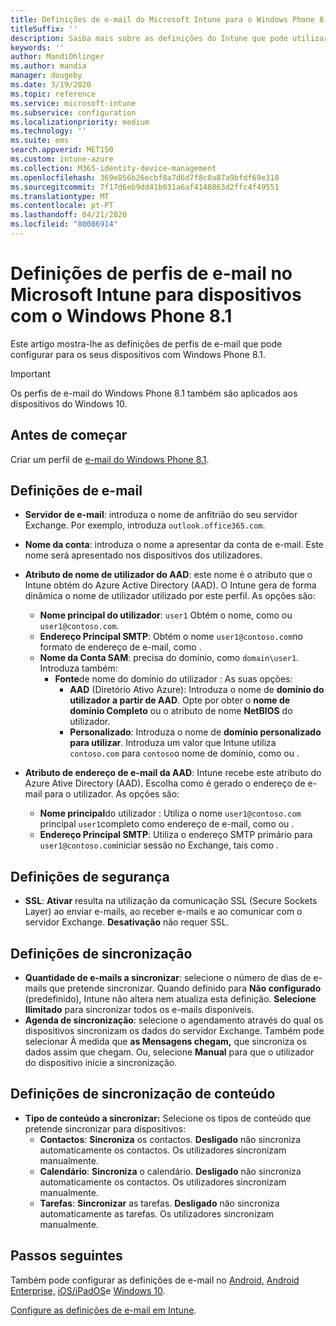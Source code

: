 ```yaml
---
title: Definições de e-mail do Microsoft Intune para o Windows Phone 8.1
titleSuffix: ''
description: Saiba mais sobre as definições do Intune que pode utilizar para configurar ligações de e-mail em dispositivos com o Windows Phone 8.1.
keywords: ''
author: MandiOhlinger
ms.author: mandia
manager: dougeby
ms.date: 3/19/2020
ms.topic: reference
ms.service: microsoft-intune
ms.subservice: configuration
ms.localizationpriority: medium
ms.technology: ''
ms.suite: ems
search.appverid: MET150
ms.custom: intune-azure
ms.collection: M365-identity-device-management
ms.openlocfilehash: 369e856b26ecbf8a7d6d7f8c0a87a9bfdf69e318
ms.sourcegitcommit: 7f17d6eb9dd41b031a6af4148863d2ffc4f49551
ms.translationtype: MT
ms.contentlocale: pt-PT
ms.lasthandoff: 04/21/2020
ms.locfileid: "80086914"
---
```

# <a name="email-profile-settings-in-microsoft-intune-for-devices-running-windows-phone-81"></a>Definições de perfis de e-mail no Microsoft Intune para dispositivos com o Windows Phone 8.1

Este artigo mostra-lhe as definições de perfis de e-mail que pode configurar para os seus dispositivos com Windows Phone 8.1.

>[!IMPORTANT]
>Os perfis de e-mail do Windows Phone 8.1 também são aplicados aos dispositivos do Windows 10.

## <a name="before-you-begin"></a>Antes de começar

Criar um perfil de [e-mail do Windows Phone 8.1](email-settings-configure.md).

## <a name="email-settings"></a>Definições de e-mail

- **Servidor de e-mail**: introduza o nome de anfitrião do seu servidor Exchange. Por exemplo, introduza `outlook.office365.com`.
- **Nome da conta**: introduza o nome a apresentar da conta de e-mail. Este nome será apresentado nos dispositivos dos utilizadores.
- **Atributo de nome de utilizador do AAD**: este nome é o atributo que o Intune obtém do Azure Active Directory (AAD). O Intune gera de forma dinâmica o nome de utilizador utilizado por este perfil. As opções são:
  - **Nome principal do utilizador**: `user1` Obtém o nome, como ou `user1@contoso.com`.
  - **Endereço Principal SMTP**: Obtém o nome `user1@contoso.com`no formato de endereço de e-mail, como .
  - **Nome da Conta SAM**: precisa do domínio, como `domain\user1`. Introduza também:
    - **Fonte**de nome do domínio do utilizador : As suas opções:
      - **AAD** (Diretório Ativo Azure): Introduza o nome de **domínio do utilizador a partir de AAD**. Opte por obter o **nome de domínio Completo** ou o atributo de nome **NetBIOS** do utilizador.
      - **Personalizado**: Introduza o nome de **domínio personalizado para utilizar**. Introduza um valor que Intune utiliza `contoso.com` para `contoso`o nome de domínio, como ou .

- **Atributo de endereço de e-mail da AAD**: Intune recebe este atributo do Azure Ative Directory (AAD). Escolha como é gerado o endereço de e-mail para o utilizador. As opções são:
  - **Nome principal**do utilizador : Utiliza o nome `user1@contoso.com` principal `user1`completo como endereço de e-mail, como ou .
  - **Endereço Principal SMTP**: Utiliza o endereço SMTP primário para `user1@contoso.com`iniciar sessão no Exchange, tais como .

## <a name="security-settings"></a>Definições de segurança

- **SSL**: **Ativar** resulta na utilização da comunicação SSL (Secure Sockets Layer) ao enviar e-mails, ao receber e-mails e ao comunicar com o servidor Exchange. **Desativação** não requer SSL.

## <a name="synchronization-settings"></a>Definições de sincronização

- **Quantidade de e-mails a sincronizar**: selecione o número de dias de e-mails que pretende sincronizar. Quando definido para **Não configurado** (predefinido), Intune não altera nem atualiza esta definição. **Selecione Ilimitado** para sincronizar todos os e-mails disponíveis.
- **Agenda de sincronização**: selecione o agendamento através do qual os dispositivos sincronizam os dados do servidor Exchange. Também pode selecionar À medida que **as Mensagens chegam,** que sincroniza os dados assim que chegam. Ou, selecione **Manual** para que o utilizador do dispositivo inicie a sincronização.

## <a name="content-sync-settings"></a>Definições de sincronização de conteúdo

- **Tipo de conteúdo a sincronizar:** Selecione os tipos de conteúdo que pretende sincronizar para dispositivos:
  - **Contactos**: **Sincroniza** os contactos. **Desligado** não sincroniza automaticamente os contactos. Os utilizadores sincronizam manualmente.
  - **Calendário**: **Sincroniza** o calendário. **Desligado** não sincroniza automaticamente os contactos. Os utilizadores sincronizam manualmente.
  - **Tarefas**: **Sincronizar** as tarefas. **Desligado** não sincroniza automaticamente as tarefas. Os utilizadores sincronizam manualmente.

## <a name="next-steps"></a>Passos seguintes

Também pode configurar as definições de e-mail no [Android,](email-settings-android.md) [Android Enterprise,](email-settings-android-enterprise.md) [iOS/iPadOS](email-settings-ios.md)e [Windows 10](email-settings-windows-10.md).

[Configure as definições de e-mail em Intune](email-settings-configure.md).

